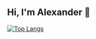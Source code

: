 ## Hi, I'm Alexander 👋
[![Top Langs](https://github-readme-stats.vercel.app/api/top-langs/?username=shh4und&layout=donut&hide=jupyternotebook)](https://github.com/shh4und/github-readme-stats)

<!--
**shh4und/shh4und** is a ✨ _special_ ✨ repository because its `README.md` (this file) appears on your GitHub profile.

Here are some ideas to get you started:

- 🔭 I’m currently working on ...
- 🌱 I’m currently learning ...
- 👯 I’m looking to collaborate on ...
- 🤔 I’m looking for help with ...
- 💬 Ask me about ...
- 📫 How to reach me: ...
- 😄 Pronouns: ...
- ⚡ Fun fact: ...
-->
